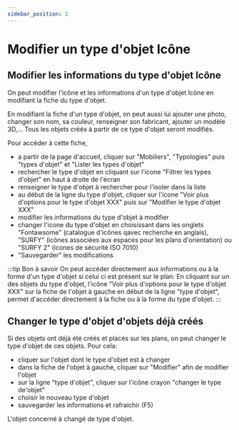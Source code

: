 ```yaml
---
sidebar_position: 2
---
```

# Modifier un type d'objet Icône

## Modifier les informations du type d'objet Icône

On peut modifier l'icône et les informations d'un type d'objet Icône en modifiant la fiche du type d'objet.

En modifiant la fiche d'un type d'objet, on peut aussi lui ajouter une photo, changer son nom, sa couleur, renseigner son fabricant, ajouter un modèle 3D,... Tous les objets créés à partir de ce type d'objet seront modifiés.

Pour accéder à cette fiche,

-   a partir de la page d'accueil, cliquer sur "Mobiliers", "Typologies" puis "types d'objet" et "Lister les types d'objet"
-   rechercher le type d'objet en cliquant sur l'icone "Filtrer les types d'objet" en haut à droite de l'écran
-   renseigner le type d'objet à rechercher pour l'isoler dans la liste
-   au début de la ligne du type d'objet, cliquer sur l'icone "Voir plus d'options pour le type d'objet XXX" puis sur "Modifier le type d'objet XXX"
-   modifier les informations du type d'objet à modifier
-   changer l'icone du type d'objet en choisissant dans les onglets "Fontawsome" (catalogue d'icônes qavec recherche en anglais), "SURFY" (icônes associées aux espaces pour les plans d'orientation) ou "SURFY 2" (icones de sécurité ISO 7010)
-   "Sauvegarder" les modifications


:::tip Bon à savoir
On peut accéder directement aux informations ou à la forme d'un type d'objet si celui ci est présent sur le plan: En cliquant sur un des objets du type d'objet, l'icône "Voir plus d'options pour le type d'objet XXX" sur la fiche de l'objet à gauche en début de la ligne "type d'objet", permet d'accéder directement à la fiche ou à la forme du type d'objet.
:::


## Changer le type d'objet d'objets déjà créés

Si des objets ont déjà été créés et placés sur les plans, on peut changer le type d'objet de ces objets.
Pour cela:
-   cliquer sur l'objet dont le type d'objet est à changer
-   dans la fiche de l'objet à gauche, cliquer sur "Modifier" afin de modifier l'objet
-   sur la ligne "type d'objet", cliquer sur l'icône crayon "changer le type de'objet"
-   choisir le nouveau type d'objet
-   sauvegarder les informations et rafraichir (F5)

L'objet concerné à changé de type d'objet.